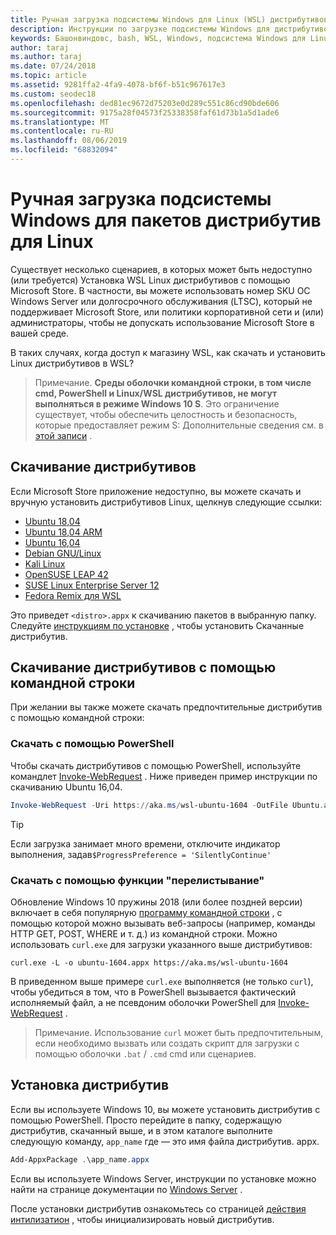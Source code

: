 ```yaml
---
title: Ручная загрузка подсистемы Windows для Linux (WSL) дистрибутивов
description: Инструкции по загрузке подсистемы Windows для дистрибутивов Linux вручную.
keywords: Башонвиндовс, bash, WSL, Windows, подсистема Windows для Linux, WSL, подсистема Windows, дистрибутив, Ubuntu, openSUSE, SLES, Debian, Kali
author: taraj
ms.author: taraj
ms.date: 07/24/2018
ms.topic: article
ms.assetid: 9281ffa2-4fa9-4078-bf6f-b51c967617e3
ms.custom: seodec18
ms.openlocfilehash: ded81ec9672d75203e0d289c551c86cd90bde606
ms.sourcegitcommit: 9175a28f04573f25338358faf61d73b1a5d1ade6
ms.translationtype: MT
ms.contentlocale: ru-RU
ms.lasthandoff: 08/06/2019
ms.locfileid: "68832094"
---
```

# <a name="manually-download-windows-subsystem-for-linux-distro-packages"></a>Ручная загрузка подсистемы Windows для пакетов дистрибутив для Linux

Существует несколько сценариев, в которых может быть недоступно (или требуется) Установка WSL Linux дистрибутивов с помощью Microsoft Store. В частности, вы можете использовать номер SKU ОС Windows Server или долгосрочного обслуживания (LTSC), который не поддерживает Microsoft Store, или политики корпоративной сети и (или) администраторы, чтобы не допускать использование Microsoft Store в вашей среде.

В таких случаях, когда доступ к магазину WSL, как скачать и установить Linux дистрибутивов в WSL?

> Примечание. **Среды оболочки командной строки, в том числе cmd, PowerShell и Linux/WSL дистрибутивов, не могут выполняться в режиме Windows 10 S**. Это ограничение существует, чтобы обеспечить целостность и безопасность, которые предоставляет режим S: Дополнительные сведения см. в [этой записи](https://blogs.msdn.microsoft.com/commandline/2017/05/18/will-linux-distros-run-on-windows-10-s/) .

## <a name="downloading-distros"></a>Скачивание дистрибутивов

Если Microsoft Store приложение недоступно, вы можете скачать и вручную установить дистрибутивов Linux, щелкнув следующие ссылки:
* [Ubuntu 18,04](https://aka.ms/wsl-ubuntu-1804)
* [Ubuntu 18,04 ARM](https://aka.ms/wsl-ubuntu-1804-arm)
* [Ubuntu 16,04](https://aka.ms/wsl-ubuntu-1604)
* [Debian GNU/Linux](https://aka.ms/wsl-debian-gnulinux)
* [Kali Linux](https://aka.ms/wsl-kali-linux-new)
* [OpenSUSE LEAP 42](https://aka.ms/wsl-opensuse-42)
* [SUSE Linux Enterprise Server 12](https://aka.ms/wsl-sles-12)
* [Fedora Remix для WSL](https://github.com/WhitewaterFoundry/WSLFedoraRemix/releases/)

Это приведет `<distro>.appx` к скачиванию пакетов в выбранную папку. Следуйте [инструкциям по установке](#Installing-your-distro) , чтобы установить Скачанные дистрибутив.

## <a name="downloading-distros-via-the-command-line"></a>Скачивание дистрибутивов с помощью командной строки
При желании вы также можете скачать предпочтительные дистрибутив с помощью командной строки:

 ### <a name="download-using-powershell"></a>Скачать с помощью PowerShell
 Чтобы скачать дистрибутивов с помощью PowerShell, используйте командлет [Invoke-WebRequest](https://msdn.microsoft.com/powershell/reference/5.1/microsoft.powershell.utility/invoke-webrequest) . Ниже приведен пример инструкции по скачиванию Ubuntu 16,04.

```powershell
Invoke-WebRequest -Uri https://aka.ms/wsl-ubuntu-1604 -OutFile Ubuntu.appx -UseBasicParsing
```

> [!TIP]
> Если загрузка занимает много времени, отключите индикатор выполнения, задав`$ProgressPreference = 'SilentlyContinue'`

### <a name="download-using-curl"></a>Скачать с помощью функции "перелистывание"
Обновление Windows 10 пружины 2018 (или более поздней версии) включает в себя популярную [программу командной строки](https://curl.haxx.se/) , с помощью которой можно вызывать веб-запросы (например, команды HTTP GET, POST, WHERE и т. д.) из командной строки. Можно использовать `curl.exe` для загрузки указанного выше дистрибутивов:

```console
curl.exe -L -o ubuntu-1604.appx https://aka.ms/wsl-ubuntu-1604
```

В приведенном выше примере `curl.exe` выполняется (не только `curl`), чтобы убедиться в том, что в PowerShell вызывается фактический исполняемый файл, а не псевдоним оболочки PowerShell для [Invoke-WebRequest](https://docs.microsoft.com/en-us/powershell/module/microsoft.powershell.utility/invoke-webrequest?view=powershell-6) .

> Примечание. Использование `curl` может быть предпочтительным, если необходимо вызвать или создать скрипт для загрузки с помощью оболочки `.bat`  /  `.cmd` cmd или сценариев.

## <a name="installing-your-distro"></a>Установка дистрибутив
Если вы используете Windows 10, вы можете установить дистрибутив с помощью PowerShell. Просто перейдите в папку, содержащую дистрибутив, скачанный выше, и в этом каталоге выполните следующую команду, `app_name` где — это имя файла дистрибутив. appx.  
```Powershell
Add-AppxPackage .\app_name.appx
```

Если вы используете Windows Server, инструкции по установке можно найти на странице документации по [Windows Server](install-on-server.md) .

После установки дистрибутив ознакомьтесь со страницей [действия интилизатион](initialize-distro.md) , чтобы инициализировать новый дистрибутив.
